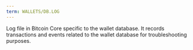 ```yaml
---
term: WALLETS/DB.LOG
---
```


Log file in Bitcoin Core specific to the wallet database. It records transactions and events related to the wallet database for troubleshooting purposes.